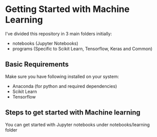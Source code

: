 # Getting Started with Machine Learning

I've divided this repository in 3 main folders initially:

  * notebooks (Jupyter Notebooks)
  * programs (Specific to Scikit Learn, Tensorflow, Keras and Common)

## Basic Requirements

Make sure you have following installed on your system:

  * Anaconda (for python and required dependencies)
  * Scikit Learn
  * Tensorflow

## Steps to get started with Machine learning

You can get started with Jupyter notebooks under notebooks/learning folder
